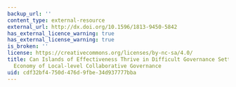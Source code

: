 ```yaml
---
backup_url: ''
content_type: external-resource
external_url: http://dx.doi.org/10.1596/1813-9450-5842
has_external_licence_warning: true
has_external_license_warning: true
is_broken: ''
license: https://creativecommons.org/licenses/by-nc-sa/4.0/
title: Can Islands of Effectiveness Thrive in Difficult Governance Settings? The Political
  Economy of Local-level Collaborative Governance
uid: cdf32bf4-750d-476d-9fbe-34d937777bba
---
```


